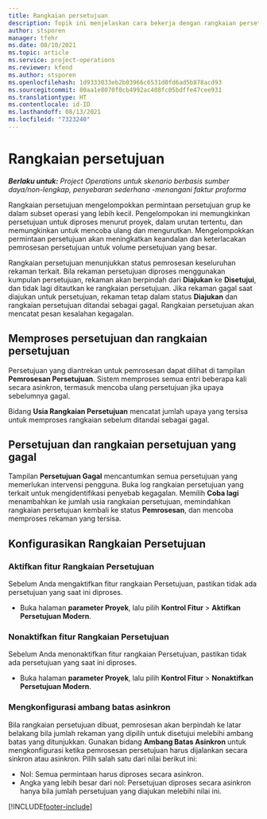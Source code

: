 ```yaml
---
title: Rangkaian persetujuan
description: Topik ini menjelaskan cara bekerja dengan rangkaian persetujuan, permintaan, dan subset operasi tersebut.
author: stsporen
manager: tfehr
ms.date: 08/10/2021
ms.topic: article
ms.service: project-operations
ms.reviewer: kfend
ms.author: stsporen
ms.openlocfilehash: 1d9333033eb2b03966c6531d0fd6ad5b878acd93
ms.sourcegitcommit: 80aa1e8070f0cb4992ac408fc05bdffe47cee931
ms.translationtype: HT
ms.contentlocale: id-ID
ms.lasthandoff: 08/13/2021
ms.locfileid: "7323240"
---
```

# <a name="approval-sets"></a>Rangkaian persetujuan

_**Berlaku untuk:** Project Operations untuk skenario berbasis sumber daya/non-lengkap, penyebaran sederhana -menangani faktur proforma_

Rangkaian persetujuan mengelompokkan permintaan persetujuan grup ke dalam subset operasi yang lebih kecil. Pengelompokan ini memungkinkan persetujuan untuk diproses menurut proyek, dalam urutan tertentu, dan memungkinkan untuk mencoba ulang dan mengurutkan. Mengelompokkan permintaan persetujuan akan meningkatkan keandalan dan keterlacakan pemrosesan persetujuan untuk volume persetujuan yang besar.

Rangkaian persetujuan menunjukkan status pemrosesan keseluruhan rekaman terkait. Bila rekaman persetujuan diproses menggunakan kumpulan persetujuan, rekaman akan berpindah dari **Diajukan** ke **Disetujui**, dan tidak lagi ditautkan ke rangkaian persetujuan. Jika rekaman gagal saat diajukan untuk persetujuan, rekaman tetap dalam status **Diajukan** dan rangkaian persetujuan ditandai sebagai gagal. Rangkaian persetujuan akan mencatat pesan kesalahan kegagalan.

## <a name="processing-approvals-and-approval-sets"></a>Memproses persetujuan dan rangkaian persetujuan
Persetujuan yang diantrekan untuk pemrosesan dapat dilihat di tampilan **Pemrosesan Persetujuan**. Sistem memproses semua entri beberapa kali secara asinkron, termasuk mencoba ulang persetujuan jika upaya sebelumnya gagal.

Bidang **Usia Rangkaian Persetujuan** mencatat jumlah upaya yang tersisa untuk memproses rangkaian sebelum ditandai sebagai gagal.

## <a name="failed-approvals-and-approval-sets"></a>Persetujuan dan rangkaian persetujuan yang gagal
Tampilan **Persetujuan Gagal** mencantumkan semua persetujuan yang memerlukan intervensi pengguna. Buka log rangkaian persetujuan yang terkait untuk mengidentifikasi penyebab kegagalan.
Memilih **Coba lagi** menambahkan ke jumlah usia rangkaian persetujuan, memindahkan rangkaian persetujuan kembali ke status **Pemrosesan**, dan mencoba memproses rekaman yang tersisa.

## <a name="configure-approval-sets"></a>Konfigurasikan Rangkaian Persetujuan

### <a name="enable-the-approval-sets-feature"></a>Aktifkan fitur Rangkaian Persetujuan
Sebelum Anda mengaktifkan fitur rangkaian Persetujuan, pastikan tidak ada persetujuan yang saat ini diproses.

- Buka halaman **parameter Proyek**, lalu pilih **Kontrol Fitur** > **Aktifkan Persetujuan Modern**.

### <a name="turn-off-the-approval-sets-feature"></a>Nonaktifkan fitur Rangkaian Persetujuan
Sebelum Anda menonaktifkan fitur rangkaian Persetujuan, pastikan tidak ada persetujuan yang saat ini diproses.

- Buka halaman **parameter Proyek**, lalu pilih **Kontrol Fitur** > **Nonaktifkan Persetujuan Modern**.

### <a name="configuring-the-asynchronous-threshold"></a>Mengkonfigurasi ambang batas asinkron 
Bila rangkaian persetujuan dibuat, pemrosesan akan berpindah ke latar belakang bila jumlah rekaman yang dipilih untuk disetujui melebihi ambang batas yang ditunjukkan. Gunakan bidang **Ambang Batas Asinkron** untuk mengkonfigurasi ketika pemrosesan persetujuan harus dijalankan secara sinkron atau asinkron. Pilih salah satu dari nilai berikut ini:

  - Nol: Semua permintaan harus diproses secara asinkron. 
  - Angka yang lebih besar dari nol: Persetujuan diproses secara asinkron hanya bila jumlah persetujuan yang diajukan melebihi nilai ini.

[!INCLUDE[footer-include](../includes/footer-banner.md)]
